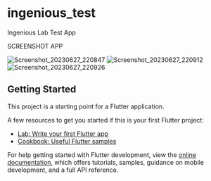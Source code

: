 # ingenious_test

Ingenious Lab Test App

SCREENSHOT APP

![Screenshot_20230627_220847](https://github.com/primajatnika27/ingenious-lab-test/assets/51253537/4840eeb9-30c7-44c8-8986-8b94739beb68)
![Screenshot_20230627_220912](https://github.com/primajatnika27/ingenious-lab-test/assets/51253537/30f3a2c8-ae48-4a5c-a6a3-0fa51f7a1a17)
![Screenshot_20230627_220926](https://github.com/primajatnika27/ingenious-lab-test/assets/51253537/6ec9b3f3-1a1e-42dc-aa62-9637f4fc39ea)

## Getting Started

This project is a starting point for a Flutter application.

A few resources to get you started if this is your first Flutter project:

- [Lab: Write your first Flutter app](https://docs.flutter.dev/get-started/codelab)
- [Cookbook: Useful Flutter samples](https://docs.flutter.dev/cookbook)

For help getting started with Flutter development, view the
[online documentation](https://docs.flutter.dev/), which offers tutorials,
samples, guidance on mobile development, and a full API reference.
